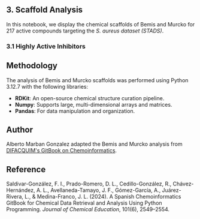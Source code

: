 ## 3. Scaffold Analysis
In this notebook, we display the chemical scaffolds of Bemis and Murcko for 217 active compounds targeting the *S. aureus dataset (STADS)*.

### 3.1 Highly Active Inhibitors

## Methodology
The analysis of Bemis and Murcko scaffolds was performed using Python 3.12.7 with the following libraries:
- **RDKit**: An open-source chemical structure curation pipeline.
- **Numpy**: Supports large, multi-dimensional arrays and matrices.
- **Pandas**: For data manipulation and organization.

## Author
Alberto Marban Gonzalez adapted the Bemis and Murcko analysis from [DIFACQUIM's GitBook on Chemoinformatics](https://difacquim.gitbook.io/quimioinformatica).

## Reference
Saldivar-González, F. I., Prado-Romero, D. L., Cedillo-González, R., Chávez-Hernández, A. L., Avellaneda-Tamayo, J. F., Gómez-García, A., Juárez-Rivera, L., & Medina-Franco, J. L. (2024). A Spanish Chemoinformatics GitBook for Chemical Data Retrieval and Analysis Using Python Programming. *Journal of Chemical Education*, 101(6), 2549–2554.

